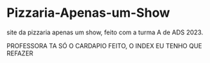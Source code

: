 # Pizzaria-Apenas-um-Show
site da pizzaria apenas um show, feito com a turma A de ADS 2023.

PROFESSORA TA SÓ O CARDAPIO FEITO, O INDEX EU TENHO QUE REFAZER
